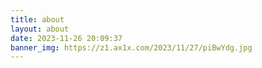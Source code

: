 ```yaml
---
title: about
layout: about
date: 2023-11-26 20:09:37
banner_img: https://z1.ax1x.com/2023/11/27/piBwYdg.jpg
---
```









